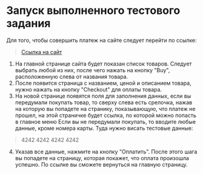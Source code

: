 # Запуск выполненного тестового задания
Для того, чтобы совершить платеж на сайте следует перейти по ссылке:

> [Ссылка на сайт](https://itemstore.pythonanywhere.com/)

1. На главной странице сайта будет показан список товаров.
Следует выбрать любой из них, после чего нажать на кнопку "Buy",
расположенную слева от названия товара.
2. После появится страница с названием, ценой и описанием товара,
нужно нажать на кнопку "Checkout" для оплаты товара.
3. На новой странице появятся поля для заполнения данных,
если вы передумали покупать товар, то сверху слева есть срелочка,
нажав на которую вы попадете на странику, показывающую, что платеж не прошел,
на этой страничке будет ссылка, по которой можно попасть в главное меню
Если вы не передумали покупать, то вводите любые данные, кроме номера карты.
Туда нужно висать тестовые данные:

> 4242 4242 4242 4242

4. Указав все данные, нажмите на кнопку "Оплатить". После этого шага вы попадете на страницу,
которая покажет, что оплата произошла успешно. По ссылке вы
сможете вернуться на главную страницу.
